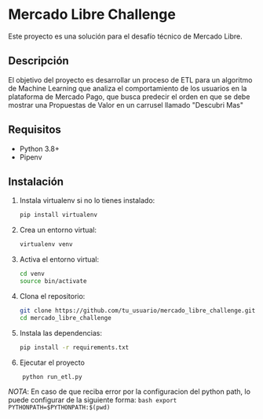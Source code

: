 
# Mercado Libre Challenge

Este proyecto es una solución para el desafío técnico de Mercado Libre.

## Descripción

El objetivo del proyecto es desarrollar un proceso de ETL para un algoritmo de Machine Learning que analiza el comportamiento de los usuarios en la plataforma de Mercado Pago, que busca predecir el orden en que se debe mostrar una Propuestas de Valor en un carrusel llamado "Descubri Mas"

## Requisitos

- Python 3.8+
- Pipenv
## Instalación

1. Instala virtualenv si no lo tienes instalado:
    ```bash
    pip install virtualenv
    ```

2. Crea un entorno virtual:
    ```bash
    virtualenv venv
    ```

3. Activa el entorno virtual:
    ```bash
    cd venv
    source bin/activate
    ```
4. Clona el repositorio:
    ```bash
    git clone https://github.com/tu_usuario/mercado_libre_challenge.git
    cd mercado_libre_challenge
    ```
5. Instala las dependencias:
    ```bash
    pip install -r requirements.txt
    ```
6. Ejecutar el proyecto 
```bash
    python run_etl.py
```
*NOTA*: En caso de que reciba error por la configuracion del python path, lo puede configurar de la siguiente forma:
    ```bash
    export PYTHONPATH=$PYTHONPATH:$(pwd)
    ```